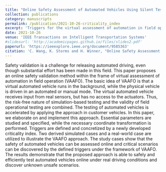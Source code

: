 ```yaml
---
title: "Online Safety Assessment of Automated Vehicles Using Silent Testing"
collection: publications
category: manuscripts
permalink: /publication/2021-10-26-criticality_index
excerpt: 'Triggers for the virtual assessment of automation in field operation (VAAFO) Silent Testing prototype are developed and a criticality index is presented.'
date: 2021-10-26
venue: 'IEEE Transactions on Intelligent Transportation Systems'
#slidesurl: 'http://academicpages.github.io/files/slides2.pdf'
paperurl: 'https://ieeexplore.ieee.org/document/9585363'
citation: 'C. Wang, K. Storms and H. Winner, "Online Safety Assessment of Automated Vehicles Using Silent Testing," in IEEE Transactions on Intelligent Transportation Systems, vol. 23, no. 8, pp. 13069-13083, Aug. 2022, doi: 10.1109/TITS.2021.3119546'
---
```


Safety validation is a challenge for releasing automated driving, even though substantial effort has been made in this field. This paper proposes an online safety validation method within the frame of virtual assessment of automation in field operation (VAAFO). The basic idea of VAAFO is that a virtual automated vehicle runs in the background, while the physical vehicle is driven in an automated or manual mode. The virtual automated vehicle receives input from real sensors, but has no access to the actuators. Thus, the risk-free nature of simulation-based testing and the validity of field operational testing are combined. The testing of automated vehicles is accelerated by applying the approach in customer vehicles. In this paper, we elaborate on and implement this approach. Essential parameters are studied and specified, while the necessary coordinate transformation is performed. Triggers are defined and concretized by a newly developed criticality index. Two derived simulated cases and a real-world case are utilized to illustrate the VAAFO approach. The study cases show that the safety of automated vehicles can be assessed online and critical scenarios can be discovered by the defined triggers under the framework of VAAFO. The results demonstrate that the proposed approach is able to safely and efficiently test automated vehicles online under real driving conditions and discover unknown unsafe scenarios.